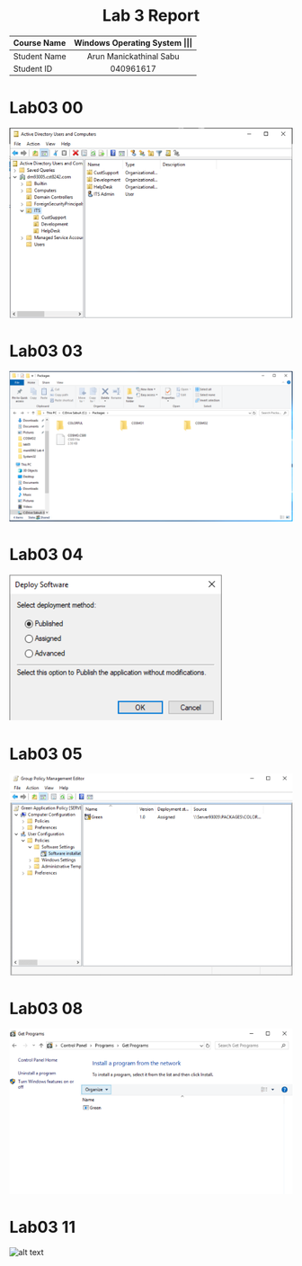 <center> <h1> Lab 3 Report</h1> </center>

| **Course Name**  | **Windows Operating System \|\|\|**| 
|:-------------| :-----------------------------:|
|Student Name  | Arun Manickathinal Sabu                   |
|Student ID    | 040961617                   |

# Lab03 00

![alt text](lab03/image0.PNG)

# Lab03 03

![alt text](lab03/image3.PNG)

# Lab03 04

![alt text](lab03/image4.PNG)

# Lab03 05

![alt text](lab03/image5.PNG)

# Lab03 08

![alt text](lab03/image8.PNG)

# Lab03 11

![alt text](lab03/image11.PNG)
